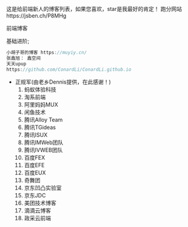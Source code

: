 这是给前端新人的博客列表，如果您喜欢，star是我最好的肯定！
跑分网站https://jsben.ch/P8MHg

前端博客

基础进阶;

```js
小胡子哥的博客 https://muyiy.cn/ 
张鑫旭： 鑫空间
天天upup
https://github.com/ConardLi/ConardLi.github.io
```

- 正规军(由老乡Dennis提供，在此感谢！)
  1. 蚂蚁体验科技
  2. 淘系前端
  3. 阿里妈妈MUX
  4. 闲鱼技术
  5. 腾讯Alloy Team
  6. 腾讯TGideas
  7. 腾讯ISUX
  8. 腾讯IMWeb团队
  9. 腾讯IVWEB团队
  10. 百度FEX
  11. 百度EFE
  12. 百度EUX
  13. 奇舞团
  14. 京东凹凸实验室
  15. 京东JDC
  16. 美团技术博客
  17. 滴滴云博客
  18. 政采云前端